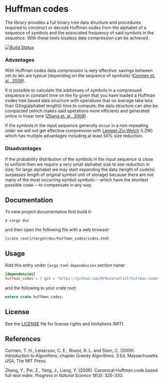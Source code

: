 # Huffman codes

The library provides a full binary tree data structure and procedures required to construct or decode Huffman codes from the alphabet of a sequence of symbols and the associated frequency of said symbols in the sequence. With these tools lossless data compression can be achieved.

[![Build Status](https://travis-ci.org/MrKonstantinT/huffman-codes.svg?branch=master)](https://travis-ci.org/MrKonstantinT/huffman_codes)

### Advantages

With Huffman codes data compression is very effective: savings between `20%` to `90%` are typical (depending on the sequence of symbols) ([Cormen et. al., 2009](#references)).

It is possible to calculate the addresses of symbols in a compressed sequence in constant time on the fly given that you have loaded a Huffman codes tree based data structure with operations that on average take less than O(log(alphabet length)) time to compute; the data structure can also be compacted (which makes said operations more efficient) and generated online in linear time ([Zhang et. al., 2008](#references)).

If the symbols in the input sequence generally occur in a non-repeating order we will not get effective compression with [Lempel-Ziv-Welch](http://cs.indstate.edu/~ngandepalli/Abstract.pdf) (LZW) which has multiple advantages including at least 50% size reduction.

### Disadvantages

If the probability distribution of the symbols in the input sequence is close to uniform then we require a very small alphabet size to see reduction in size; for large alphabet we may start expanding the data (length of code(s) surpasses length of original symbol unit of storage) because there are not many of the most occurring symbol symbols---which have the shortest possible code---to compensate in any way.

## Documentation

To view project documentation first build it:

```
$ cargo doc
```

and then open the following file with a web browser:

```
[crate root]/target/doc/huffman_codes/index.html
```

## Usage

Add this entry under `Cargo.toml` `dependencies` section name:

```toml
[dependencies]
huffman_codes = { git = "https://github.com/MrKonstantinT/huffman-codes" }
```

and the following to your crate root:

```rust
extern crate huffman_codes;
```

## License

See the [LICENSE](LICENSE.md) file for license rights and limitations (MIT).

## References

Cormen, T. H., Leiserson, C. E., Rivest, R. L. and Stein, C. (2009). _Introduction to Algorithms_, chapter Greedy Algorithms. 3 Ed. Massachusetts USA, The MIT Press.

Zhang, Y., Pei, Z., Yang, J., Liang, Y. (2006). Canonical Huffman code based full-text index. _Progress in Natural Science_ *18*(3): 325-330.

